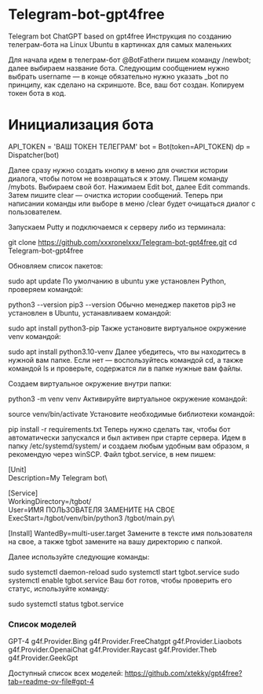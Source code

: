 # Telegram-bot-gpt4free
Telegram bot ChatGPT based on gpt4free
Инструкция по созданию телеграм-бота на Linux Ubuntu в картинках для самых маленьких

Для начала идем в телеграм-бот @BotFatherи пишем команду /newbot; далее выбираем название бота. Следующим сообщением нужно выбрать username — в конце обязательно нужно указать _bot по принципу, как сделано на скриншоте. Все, ваш бот создан.
Копируем токен бота в код.

# Инициализация бота
API_TOKEN = 'ВАШ ТОКЕН ТЕЛЕГРАМ'
bot = Bot(token=API_TOKEN)
dp = Dispatcher(bot)

Далее сразу нужно создать кнопку в меню для очистки истории диалога, чтобы потом не возвращаться к этому. Пишем команду /mybots. Выбираем свой бот. Нажимаем Edit bot, далее Edit commands. Затем пишите clear — очистка истории сообщений. Теперь при написании команды или выборе в меню /clear будет очищаться диалог с пользователем.

Запускаем Putty и подключаемся к серверу либо из терминала:

git clone https://github.com/xxxronelxxx/Telegram-bot-gpt4free.git
cd Telegram-bot-gpt4free

Обновляем список пакетов:

sudo apt update
По умолчанию в ubuntu уже установлен Python, проверяем командой:

python3 --version
pip3 --version
Обычно менеджер пакетов pip3 не установлен в Ubuntu, устанавливаем командой:

sudo apt install python3-pip
Также установите виртуальное окружение venv командой:

sudo apt install python3.10-venv
Далее убедитесь, что вы находитесь в нужной вам папке. Если нет — воспользуйтесь командой cd, а также командой ls и проверьте, содержатся ли в папке нужные вам файлы.

Создаем виртуальное окружение внутри папки:

python3 -m venv venv
Активируйте виртуальное окружение командой:

source venv/bin/activate
Установите необходимые библиотеки командой:

pip install -r requirements.txt
Теперь нужно сделать так, чтобы бот автоматически запускался и был активен при старте сервера. Идем в папку /etc/systemd/system/ и создаем любым удобным вам образом, я рекомендую через winSCP. Файл tgbot.service, в нем пишем:

[Unit]\
Description=My Telegram bot\

[Service]\
WorkingDirectory=/tgbot/\
User=ИМЯ ПОЛЬЗОВАТЕЛЯ ЗАМЕНИТЕ НА СВОЕ\
ExecStart=/tgbot/venv/bin/python3 /tgbot/main.py\

[Install]
WantedBy=multi-user.target
Замените в тексте имя пользователя на свое, а также tgbot замените на вашу директорию с папкой.

Далее используйте следующие команды:

sudo systemctl daemon-reload
sudo systemctl start tgbot.service
sudo systemctl enable tgbot.service
Ваш бот готов, чтобы проверить его статус, используйте команду:

sudo systemctl status tgbot.service

### Список моделей
GPT-4
g4f.Provider.Bing
g4f.Provider.FreeChatgpt
g4f.Provider.Liaobots
g4f.Provider.OpenaiChat
g4f.Provider.Raycast
g4f.Provider.Theb
g4f.Provider.GeekGpt

Доступный список всех моделей: https://github.com/xtekky/gpt4free?tab=readme-ov-file#gpt-4
